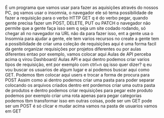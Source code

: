 É um programa que vamos usar para fazer as aquisições através do nossos PC, pq vamos usar o insomnia, o navegador ele só tema possibilidade de fazer a requisição para o verbo HTTP GET q é do verbo pegar, quando gente precisa fazer um POST, DELETE, PUT ou PATCH o navegador não permite que a gente faça isso sem q seja um site codado rodando, só chegar ali no navegador na URL não da para fazer isso, ent a gente usa o Insomnia para ajudar a gente, ele tem varios recursos no create a gente tem a possibilidade de criar uma coleção de requisições aqui é uma forma facil da gente organizar requisições por projetos diferentes ou por aulas diferentes entao por exemplo, vamos colocar aqui Aulas de API perceba acima q virou Dashboard/ Aulas API e aqui dentro podemos criar varios tipos de requisição, ent por exemplo com ctrl+n qq isso quer dizer? q eu vou buscar os usuarios de algum lugar e ai podemos buscar aqui como GET. Podemos tbm colocar aqui users e trocar a forma de procura para POST Assim como ai dentro podemos criar uma pasta para poder separar colocando os arquivos criados dentro ent pordemos criar uma outra pasta de produtos e dentro podemos criar requisições para pegar este produto podemos por exemplo criar uma rota apenas para pegar categorias podemos tbm transformar isso em outras coisas, pode ser um GET pode ser um POST é só clicar e mudar acima vamos na pasta de usuarios vamos em GET